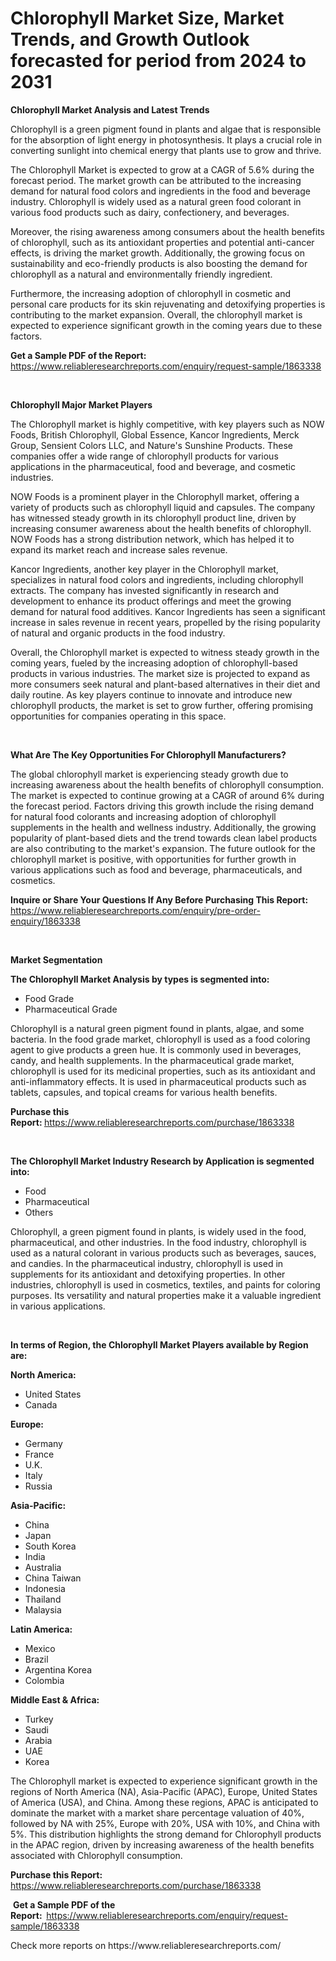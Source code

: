 <p><h1>Chlorophyll Market Size, Market Trends, and Growth Outlook forecasted for period from 2024 to 2031</h1></p><p><strong>Chlorophyll Market Analysis and Latest Trends</strong></p>
<p><p>Chlorophyll is a green pigment found in plants and algae that is responsible for the absorption of light energy in photosynthesis. It plays a crucial role in converting sunlight into chemical energy that plants use to grow and thrive.</p><p>The Chlorophyll Market is expected to grow at a CAGR of 5.6% during the forecast period. The market growth can be attributed to the increasing demand for natural food colors and ingredients in the food and beverage industry. Chlorophyll is widely used as a natural green food colorant in various food products such as dairy, confectionery, and beverages.</p><p>Moreover, the rising awareness among consumers about the health benefits of chlorophyll, such as its antioxidant properties and potential anti-cancer effects, is driving the market growth. Additionally, the growing focus on sustainability and eco-friendly products is also boosting the demand for chlorophyll as a natural and environmentally friendly ingredient.</p><p>Furthermore, the increasing adoption of chlorophyll in cosmetic and personal care products for its skin rejuvenating and detoxifying properties is contributing to the market expansion. Overall, the chlorophyll market is expected to experience significant growth in the coming years due to these factors.</p></p>
<p><strong>Get a Sample PDF of the Report:&nbsp;</strong> <a href="https://www.reliableresearchreports.com/enquiry/request-sample/1863338">https://www.reliableresearchreports.com/enquiry/request-sample/1863338</a></p>
<p>&nbsp;</p>
<p><strong>Chlorophyll Major Market Players</strong></p>
<p><p>The Chlorophyll market is highly competitive, with key players such as NOW Foods, British Chlorophyll, Global Essence, Kancor Ingredients, Merck Group, Sensient Colors LLC, and Nature's Sunshine Products. These companies offer a wide range of chlorophyll products for various applications in the pharmaceutical, food and beverage, and cosmetic industries.</p><p>NOW Foods is a prominent player in the Chlorophyll market, offering a variety of products such as chlorophyll liquid and capsules. The company has witnessed steady growth in its chlorophyll product line, driven by increasing consumer awareness about the health benefits of chlorophyll. NOW Foods has a strong distribution network, which has helped it to expand its market reach and increase sales revenue.</p><p>Kancor Ingredients, another key player in the Chlorophyll market, specializes in natural food colors and ingredients, including chlorophyll extracts. The company has invested significantly in research and development to enhance its product offerings and meet the growing demand for natural food additives. Kancor Ingredients has seen a significant increase in sales revenue in recent years, propelled by the rising popularity of natural and organic products in the food industry.</p><p>Overall, the Chlorophyll market is expected to witness steady growth in the coming years, fueled by the increasing adoption of chlorophyll-based products in various industries. The market size is projected to expand as more consumers seek natural and plant-based alternatives in their diet and daily routine. As key players continue to innovate and introduce new chlorophyll products, the market is set to grow further, offering promising opportunities for companies operating in this space.</p></p>
<p>&nbsp;</p>
<p><strong>What Are The Key Opportunities For Chlorophyll Manufacturers?</strong></p>
<p><p>The global chlorophyll market is experiencing steady growth due to increasing awareness about the health benefits of chlorophyll consumption. The market is expected to continue growing at a CAGR of around 6% during the forecast period. Factors driving this growth include the rising demand for natural food colorants and increasing adoption of chlorophyll supplements in the health and wellness industry. Additionally, the growing popularity of plant-based diets and the trend towards clean label products are also contributing to the market's expansion. The future outlook for the chlorophyll market is positive, with opportunities for further growth in various applications such as food and beverage, pharmaceuticals, and cosmetics.</p></p>
<p><strong>Inquire or Share Your Questions If Any Before Purchasing This Report:</strong> <a href="https://www.reliableresearchreports.com/enquiry/pre-order-enquiry/1863338">https://www.reliableresearchreports.com/enquiry/pre-order-enquiry/1863338</a></p>
<p>&nbsp;</p>
<p><strong>Market Segmentation</strong></p>
<p><strong>The Chlorophyll Market Analysis by types is segmented into:</strong></p>
<p><ul><li>Food Grade</li><li>Pharmaceutical Grade</li></ul></p>
<p><p>Chlorophyll is a natural green pigment found in plants, algae, and some bacteria. In the food grade market, chlorophyll is used as a food coloring agent to give products a green hue. It is commonly used in beverages, candy, and health supplements. In the pharmaceutical grade market, chlorophyll is used for its medicinal properties, such as its antioxidant and anti-inflammatory effects. It is used in pharmaceutical products such as tablets, capsules, and topical creams for various health benefits.</p></p>
<p><strong>Purchase this Report:&nbsp;</strong><a href="https://www.reliableresearchreports.com/purchase/1863338">https://www.reliableresearchreports.com/purchase/1863338</a></p>
<p>&nbsp;</p>
<p><strong>The Chlorophyll Market Industry Research by Application is segmented into:</strong></p>
<p><ul><li>Food</li><li>Pharmaceutical</li><li>Others</li></ul></p>
<p><p>Chlorophyll, a green pigment found in plants, is widely used in the food, pharmaceutical, and other industries. In the food industry, chlorophyll is used as a natural colorant in various products such as beverages, sauces, and candies. In the pharmaceutical industry, chlorophyll is used in supplements for its antioxidant and detoxifying properties. In other industries, chlorophyll is used in cosmetics, textiles, and paints for coloring purposes. Its versatility and natural properties make it a valuable ingredient in various applications.</p></p>
<p>&nbsp;</p>
<p><strong>In terms of Region, the Chlorophyll Market Players available by Region are:</strong></p>
<p>
    <p> <strong> North America: </strong>
        <ul>
            <li>United States</li>
            <li>Canada</li>
        </ul>
        </p> 
    <p> <strong> Europe: </strong>
        <ul>
            <li>Germany</li>
            <li>France</li>
            <li>U.K.</li>
            <li>Italy</li>
            <li>Russia</li>
        </ul>
        </p> 
    <p> <strong> Asia-Pacific: </strong>
        <ul>
            <li>China</li>
            <li>Japan</li>
            <li>South Korea</li>
            <li>India</li>
            <li>Australia</li>
            <li>China Taiwan</li>
            <li>Indonesia</li>
            <li>Thailand</li>
            <li>Malaysia</li>
        </ul>
        </p> 
    <p> <strong> Latin America: </strong>
        <ul>
            <li>Mexico</li>
            <li>Brazil</li>
            <li>Argentina Korea</li>
            <li>Colombia</li>
        </ul>
        </p> 
    <p> <strong> Middle East & Africa: </strong>
        <ul>
            <li>Turkey</li>
            <li>Saudi</li>
            <li>Arabia</li>
            <li>UAE</li>
            <li>Korea</li>
        </ul>
    </p>
    </p>
<p><p>The Chlorophyll market is expected to experience significant growth in the regions of North America (NA), Asia-Pacific (APAC), Europe, United States of America (USA), and China. Among these regions, APAC is anticipated to dominate the market with a market share percentage valuation of 40%, followed by NA with 25%, Europe with 20%, USA with 10%, and China with 5%. This distribution highlights the strong demand for Chlorophyll products in the APAC region, driven by increasing awareness of the health benefits associated with Chlorophyll consumption.</p></p>
<p><strong>Purchase this Report: </strong><a href="https://www.reliableresearchreports.com/purchase/1863338">https://www.reliableresearchreports.com/purchase/1863338</a></p>
<p>&nbsp;<strong>Get a Sample PDF of the Report:&nbsp;&nbsp;</strong><a href="https://www.reliableresearchreports.com/enquiry/request-sample/1863338">https://www.reliableresearchreports.com/enquiry/request-sample/1863338</a></p>
<p><strong></strong></p>
<p>Check more reports on https://www.reliableresearchreports.com/</p>